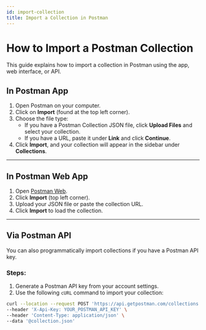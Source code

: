 ```yaml
---
id: import-collection
title: Import a Collection in Postman
---
```


# How to Import a Postman Collection

This guide explains how to import a collection in Postman using the app, web interface, or API.

## In Postman App

1. Open Postman on your computer.
2. Click on **Import** (found at the top left corner).
3. Choose the file type:
   - If you have a Postman Collection JSON file, click **Upload Files** and select your collection.
   - If you have a URL, paste it under **Link** and click **Continue**.
4. Click **Import**, and your collection will appear in the sidebar under **Collections**.

---

## In Postman Web App

1. Open [Postman Web](https://web.postman.co).
2. Click **Import** (top left corner).
3. Upload your JSON file or paste the collection URL.
4. Click **Import** to load the collection.

---

## Via Postman API

You can also programmatically import collections if you have a Postman API key.

### Steps:

1. Generate a Postman API key from your account settings.
2. Use the following `cURL` command to import your collection:

```bash
curl --location --request POST 'https://api.getpostman.com/collections' \
--header 'X-Api-Key: YOUR_POSTMAN_API_KEY' \
--header 'Content-Type: application/json' \
--data '@collection.json'
```

